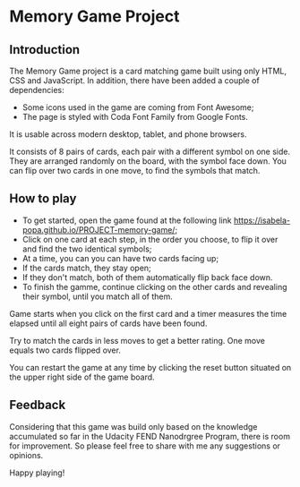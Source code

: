 # Memory Game Project

## Introduction

The Memory Game project is a card matching game built using only HTML, CSS and JavaScript. 
In addition, there have been added a couple of dependencies:
* Some icons used in the game are coming from Font Awesome;
* The page is styled with Coda Font Family from Google Fonts. 

It is usable across modern desktop, tablet, and phone browsers. 

It consists of 8 pairs of cards, each pair with a different symbol on one side. They are arranged randomly on the board, with the symbol face down. You can flip over two cards in one move, to find the symbols that match.

## How to play
 
* To get started, open the game found at the following link https://isabela-popa.github.io/PROJECT-memory-game/;
* Click on one card at each step, in the order you choose, to flip it over and find the two identical symbols;
* At a time, you can you can have two cards facing up; 
* If the cards match, they stay open;
* If they don't match, both of them automatically flip back face down. 
* To finish the gamme, continue clicking on the other cards and revealing their symbol, until you match all of them.

Game starts when you click on the first card and a timer measures the time elapsed until all eight pairs of cards have been found.

Try to match the cards in less moves to get a better rating. One move equals two cards flipped over.

You can restart the game at any time by clicking the reset button situated on the upper right side of the game board.

## Feedback

Considering that this game was build only based on the knowledge accumulated so far in the Udacity FEND Nanodrgree Program, there is room for improvement. So please feel free to share with me any suggestions or opinions.

Happy playing!

